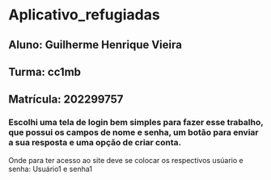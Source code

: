 # Aplicativo_refugiadas

## Aluno: Guilherme Henrique Vieira
## Turma: cc1mb
## Matrícula: 202299757

### Escolhi uma tela de login bem simples para fazer esse trabalho, que possui os campos de nome e senha, um botão para enviar a sua resposta e uma opção de criar conta.
Onde para ter acesso ao site deve se colocar os respectivos usúario e senha: Usuário1 e senha1
